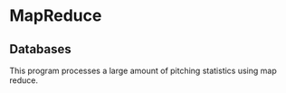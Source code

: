 # MapReduce
## Databases
This program processes a large amount of pitching statistics using map reduce.
